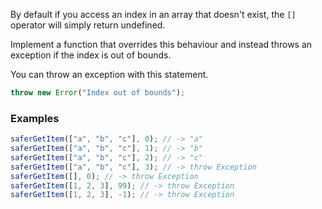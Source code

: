 By default if you access an index in an array that doesn't exist, the `[]` operator will simply return undefined.

Implement a function that overrides this behaviour and instead throws an exception if the index is out of bounds.

You can throw an exception with this statement.

```js
throw new Error("Index out of bounds");
```

### Examples

```js
saferGetItem(["a", "b", "c"], 0); // -> "a"
saferGetItem(["a", "b", "c"], 1); // -> "b"
saferGetItem(["a", "b", "c"], 2); // -> "c"
saferGetItem(["a", "b", "c"], 3); // -> throw Exception
saferGetItem([], 0); // -> throw Exception
saferGetItem([1, 2, 3], 99); // -> throw Exception
saferGetItem([1, 2, 3], -1); // -> throw Exception
```
